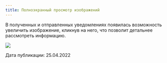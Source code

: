 ```yaml
---
title: Полноэкранный просмотр изображений
---
```


В полученных и отправленных уведомлениях появилась возможность увеличить изображение, кликнув на него, что позволит детальнее рассмотреть информацию.

![](https://lh5.googleusercontent.com/lhFyMCTrtq8UQ43LDbFEP44FRbcsXskzW7zRXrXSq0ZM0syFormUKhmeLDusQLJV8lc4MLLoe-37WP6hp52IB2iqXvZUUanxQV2D_IY-EdmOcrIr6Nxv29HUeAC224u_u_G1hmUj)

Дата публикации: 25.04.2022